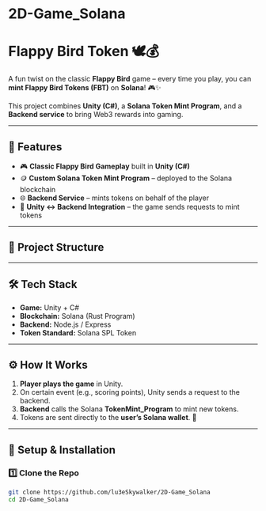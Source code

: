 # 2D-Game_Solana

# Flappy Bird Token 🕊️💰  

A fun twist on the classic **Flappy Bird** game – every time you play, you can **mint Flappy Bird Tokens (FBT)** on **Solana**! 🎮✨  

This project combines **Unity (C#)**, a **Solana Token Mint Program**, and a **Backend service** to bring Web3 rewards into gaming.  

---

## 🚀 Features  
- 🎮 **Classic Flappy Bird Gameplay** built in **Unity (C#)**  
- 🪙 **Custom Solana Token Mint Program** – deployed to the Solana blockchain  
- 🌐 **Backend Service** – mints tokens on behalf of the player  
- 🔗 **Unity ↔ Backend Integration** – the game sends requests to mint tokens  

---

## 📂 Project Structure  

---

## 🛠️ Tech Stack  
- **Game:** Unity + C#  
- **Blockchain:** Solana (Rust Program)  
- **Backend:** Node.js / Express  
- **Token Standard:** Solana SPL Token  

---

## ⚙️ How It Works  
1. **Player plays the game** in Unity.  
2. On certain event (e.g., scoring points), Unity sends a request to the backend.  
3. **Backend** calls the Solana **TokenMint_Program** to mint new tokens.  
4. Tokens are sent directly to the **user’s Solana wallet**. 🎉  

---

## 🔧 Setup & Installation  

### 1️⃣ Clone the Repo  
```bash
git clone https://github.com/lu3eSkywalker/2D-Game_Solana
cd 2D-Game_Solana
